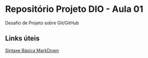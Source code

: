 # Repositório Projeto DIO - Aula 01
Desafio de Projeto sobre Git/GitHub

## Links úteis
[Sintaxe Básica MarkDown](https://markdown.net.br/sintaxe-basica/)

